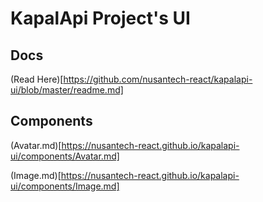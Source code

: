 
  # KapalApi Project's UI

  ## Docs
  
  (Read Here)[https://github.com/nusantech-react/kapalapi-ui/blob/master/readme.md]
  
  ## Components
  

  (Avatar.md)[https://nusantech-react.github.io/kapalapi-ui/components/Avatar.md]

(Image.md)[https://nusantech-react.github.io/kapalapi-ui/components/Image.md]

